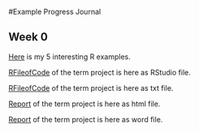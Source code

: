 #Example Progress Journal

## Week 0

[Here](files/example_homework_0.html) is my 5 interesting R examples.

[RFileofCode](files/code.R) of the term project is here as RStudio file.

[RFileofCode](files/codetxt.txt) of the term project is here as txt file.

[Report](files/Rapor360Proje.htm) of the term project is here as html file.

[Report](files/Rapor360proje.docx) of the term project is here as word file.
